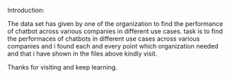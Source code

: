 Introduction:

The data set has given by one of the organization to find the performance of chatbot across various companies in different use cases.
task is to find the performaces of chatbots in different use cases across various companies and i found each and every point which organization needed and that i have shown in the files above kindly visit.

Thanks for visiting and keep learning.

